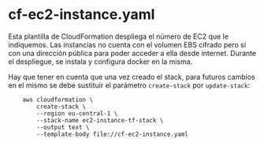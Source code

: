 # cf-ec2-instance.yaml

Esta plantilla de CloudFormation despliega el número de EC2 que le indiquemos. Las instancias no cuenta con el volumen EBS cifrado pero sí con una dirección pública para poder acceder a ella desde internet. Durante el despliegue, se instala y configura docker en la misma.

Hay que tener en cuenta que una vez creado el stack, para futuros cambios en el mismo se debe sustituir el parámetro `create-stack` por `update-stack`:
    
``` 
    aws cloudformation \
        create-stack \
        --region eu-central-1 \
        --stack-name ec2-instance-tf-stack \
        --output text \
        --template-body file://cf-ec2-instance.yaml
``` 